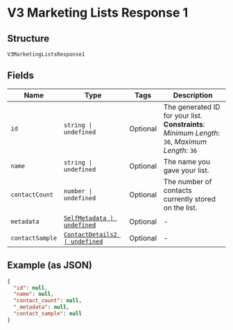 
# V3 Marketing Lists Response 1

## Structure

`V3MarketingListsResponse1`

## Fields

| Name | Type | Tags | Description |
|  --- | --- | --- | --- |
| `id` | `string \| undefined` | Optional | The generated ID for your list.<br>**Constraints**: *Minimum Length*: `36`, *Maximum Length*: `36` |
| `name` | `string \| undefined` | Optional | The name you gave your list. |
| `contactCount` | `number \| undefined` | Optional | The number of contacts currently stored on the list. |
| `metadata` | [`SelfMetadata \| undefined`](../../doc/models/self-metadata.md) | Optional | - |
| `contactSample` | [`ContactDetails2 \| undefined`](../../doc/models/contact-details-2.md) | Optional | - |

## Example (as JSON)

```json
{
  "id": null,
  "name": null,
  "contact_count": null,
  "_metadata": null,
  "contact_sample": null
}
```

